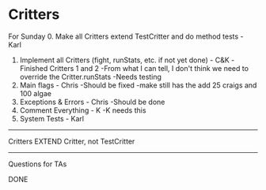 # Critters

For Sunday
0. Make all Critters extend TestCritter and do method tests - Karl
1. Implement all Critters (fight, runStats, etc. if not yet done) - C&K
	-Finished Critters 1 and 2
	-From what I can tell, I don't think we need to override the Critter.runStats
	-Needs testing
2. Main flags - Chris
	-Should be fixed
	-make still has the add 25 craigs and 100 algae
3. Exceptions & Errors - Chris
	-Should be done
4. Comment Everything - K
	-K needs this
5. System Tests - Karl

********************************************************************
Critters EXTEND Critter, not TestCritter
********************************************************************

Questions for TAs



DONE




